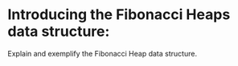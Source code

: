 # Introducing the Fibonacci Heaps data structure:
Explain and exemplify the Fibonacci Heap data structure.